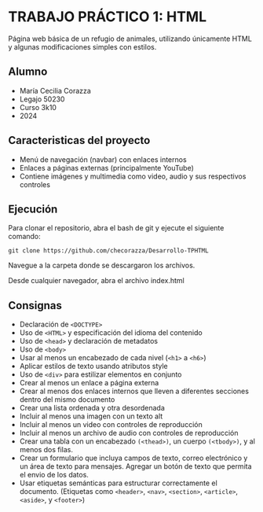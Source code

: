 # TRABAJO PRÁCTICO 1: HTML
Página web básica de un refugio de animales, utilizando únicamente HTML y algunas modificaciones simples con estilos.

## Alumno
- María Cecilia Corazza
- Legajo 50230
- Curso 3k10
- 2024

## Caracteristicas del proyecto
- Menú de navegación (navbar) con enlaces internos
- Enlaces a páginas externas (principalmente YouTube)
- Contiene imágenes y multimedia como video, audio y sus respectivos controles

## Ejecución

Para clonar el repositorio, abra el bash de git y ejecute el siguiente comando:

`git clone https://github.com/checorazza/Desarrollo-TPHTML`

Navegue a la carpeta donde se descargaron los archivos.

Desde cualquier navegador, abra el archivo index.html

## Consignas

- Declaración de `<DOCTYPE>`
- Uso de `<HTML>` y especificación del idioma del contenido
- Uso de `<head>` y declaración de metadatos
- Uso de `<body>`
- Usar al menos un encabezado de cada nivel (`<h1>` a `<h6>`)
- Aplicar estilos de texto usando atributos style
- Uso de `<div>` para estilizar elementos en conjunto
- Crear al menos un enlace a página externa
- Crear al menos dos enlaces internos que lleven a diferentes secciones dentro del mismo documento
- Crear una lista ordenada y otra desordenada
- Incluir al menos una imagen con un texto alt
- Incluir al menos un video con controles de reproducción
- Incluir al menos un archivo de audio con controles de reproducción
- Crear una tabla con un encabezado `(<thead>)`, un cuerpo `(<tbody>)`, y al menos dos filas.
- Crear un formulario que incluya campos de texto, correo electrónico y un área de texto para mensajes. Agregar un botón de texto que permita el envio de los datos.
- Usar etiquetas semánticas para estructurar correctamente el documento. (Etiquetas como `<header>`, `<nav>`, `<section>`, `<article>`, `<aside>`, y `<footer>`)
